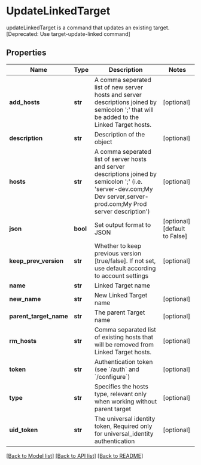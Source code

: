# UpdateLinkedTarget

updateLinkedTarget is a command that updates an existing target. [Deprecated: Use target-update-linked command]
## Properties
Name | Type | Description | Notes
------------ | ------------- | ------------- | -------------
**add_hosts** | **str** | A comma seperated list of new server hosts and server descriptions joined by semicolon &#39;;&#39; that will be added to the Linked Target hosts. | [optional] 
**description** | **str** | Description of the object | [optional] 
**hosts** | **str** | A comma seperated list of server hosts and server descriptions joined by semicolon &#39;;&#39; (i.e. &#39;server-dev.com;My Dev server,server-prod.com;My Prod server description&#39;) | [optional] 
**json** | **bool** | Set output format to JSON | [optional] [default to False]
**keep_prev_version** | **str** | Whether to keep previous version [true/false]. If not set, use default according to account settings | [optional] 
**name** | **str** | Linked Target name | 
**new_name** | **str** | New Linked Target name | [optional] 
**parent_target_name** | **str** | The parent Target name | [optional] 
**rm_hosts** | **str** | Comma separated list of existing hosts that will be removed from Linked Target hosts. | [optional] 
**token** | **str** | Authentication token (see &#x60;/auth&#x60; and &#x60;/configure&#x60;) | [optional] 
**type** | **str** | Specifies the hosts type, relevant only when working without parent target | [optional] 
**uid_token** | **str** | The universal identity token, Required only for universal_identity authentication | [optional] 

[[Back to Model list]](../README.md#documentation-for-models) [[Back to API list]](../README.md#documentation-for-api-endpoints) [[Back to README]](../README.md)


